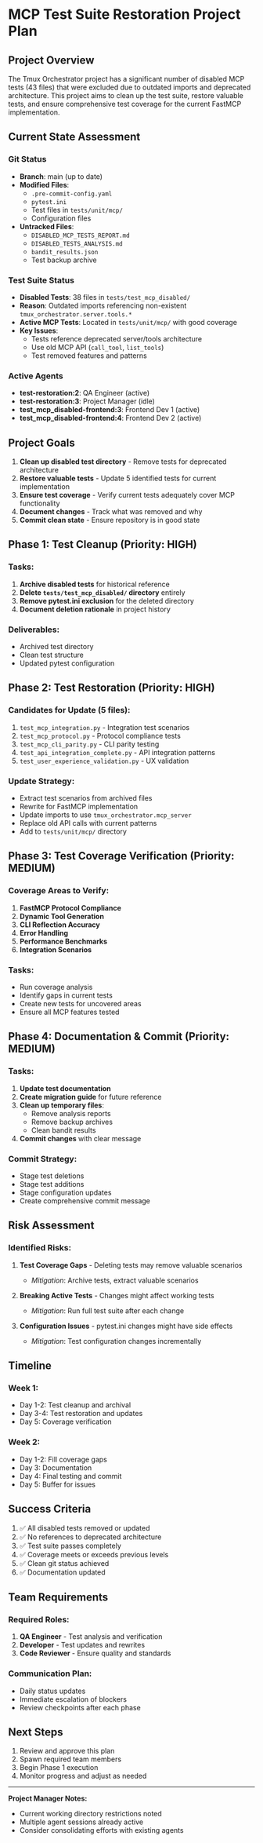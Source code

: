 # MCP Test Suite Restoration Project Plan

## Project Overview
The Tmux Orchestrator project has a significant number of disabled MCP tests (43 files) that were excluded due to outdated imports and deprecated architecture. This project aims to clean up the test suite, restore valuable tests, and ensure comprehensive test coverage for the current FastMCP implementation.

## Current State Assessment

### Git Status
- **Branch**: main (up to date)
- **Modified Files**: 
  - `.pre-commit-config.yaml`
  - `pytest.ini` 
  - Test files in `tests/unit/mcp/`
  - Configuration files
- **Untracked Files**:
  - `DISABLED_MCP_TESTS_REPORT.md`
  - `DISABLED_TESTS_ANALYSIS.md`
  - `bandit_results.json`
  - Test backup archive

### Test Suite Status
- **Disabled Tests**: 38 files in `tests/test_mcp_disabled/`
- **Reason**: Outdated imports referencing non-existent `tmux_orchestrator.server.tools.*`
- **Active MCP Tests**: Located in `tests/unit/mcp/` with good coverage
- **Key Issues**:
  - Tests reference deprecated server/tools architecture
  - Use old MCP API (`call_tool`, `list_tools`)
  - Test removed features and patterns

### Active Agents
- **test-restoration:2**: QA Engineer (active)
- **test-restoration:3**: Project Manager (idle)
- **test_mcp_disabled-frontend:3**: Frontend Dev 1 (active)
- **test_mcp_disabled-frontend:4**: Frontend Dev 2 (active)

## Project Goals

1. **Clean up disabled test directory** - Remove tests for deprecated architecture
2. **Restore valuable tests** - Update 5 identified tests for current implementation
3. **Ensure test coverage** - Verify current tests adequately cover MCP functionality
4. **Document changes** - Track what was removed and why
5. **Commit clean state** - Ensure repository is in good state

## Phase 1: Test Cleanup (Priority: HIGH)

### Tasks:
1. **Archive disabled tests** for historical reference
2. **Delete `tests/test_mcp_disabled/` directory** entirely
3. **Remove pytest.ini exclusion** for the deleted directory
4. **Document deletion rationale** in project history

### Deliverables:
- Archived test directory
- Clean test structure
- Updated pytest configuration

## Phase 2: Test Restoration (Priority: HIGH)

### Candidates for Update (5 files):
1. `test_mcp_integration.py` - Integration test scenarios
2. `test_mcp_protocol.py` - Protocol compliance tests
3. `test_mcp_cli_parity.py` - CLI parity testing
4. `test_api_integration_complete.py` - API integration patterns
5. `test_user_experience_validation.py` - UX validation

### Update Strategy:
- Extract test scenarios from archived files
- Rewrite for FastMCP implementation
- Update imports to use `tmux_orchestrator.mcp_server`
- Replace old API calls with current patterns
- Add to `tests/unit/mcp/` directory

## Phase 3: Test Coverage Verification (Priority: MEDIUM)

### Coverage Areas to Verify:
1. **FastMCP Protocol Compliance**
2. **Dynamic Tool Generation**
3. **CLI Reflection Accuracy**
4. **Error Handling**
5. **Performance Benchmarks**
6. **Integration Scenarios**

### Tasks:
- Run coverage analysis
- Identify gaps in current tests
- Create new tests for uncovered areas
- Ensure all MCP features tested

## Phase 4: Documentation & Commit (Priority: MEDIUM)

### Tasks:
1. **Update test documentation**
2. **Create migration guide** for future reference
3. **Clean up temporary files**:
   - Remove analysis reports
   - Remove backup archives
   - Clean bandit results
4. **Commit changes** with clear message

### Commit Strategy:
- Stage test deletions
- Stage test additions
- Stage configuration updates
- Create comprehensive commit message

## Risk Assessment

### Identified Risks:
1. **Test Coverage Gaps** - Deleting tests may remove valuable scenarios
   - *Mitigation*: Archive tests, extract valuable scenarios
   
2. **Breaking Active Tests** - Changes might affect working tests
   - *Mitigation*: Run full test suite after each change
   
3. **Configuration Issues** - pytest.ini changes might have side effects
   - *Mitigation*: Test configuration changes incrementally

## Timeline

### Week 1:
- Day 1-2: Test cleanup and archival
- Day 3-4: Test restoration and updates
- Day 5: Coverage verification

### Week 2:
- Day 1-2: Fill coverage gaps
- Day 3: Documentation
- Day 4: Final testing and commit
- Day 5: Buffer for issues

## Success Criteria

1. ✅ All disabled tests removed or updated
2. ✅ No references to deprecated architecture
3. ✅ Test suite passes completely
4. ✅ Coverage meets or exceeds previous levels
5. ✅ Clean git status achieved
6. ✅ Documentation updated

## Team Requirements

### Required Roles:
1. **QA Engineer** - Test analysis and verification
2. **Developer** - Test updates and rewrites
3. **Code Reviewer** - Ensure quality and standards

### Communication Plan:
- Daily status updates
- Immediate escalation of blockers
- Review checkpoints after each phase

## Next Steps

1. Review and approve this plan
2. Spawn required team members
3. Begin Phase 1 execution
4. Monitor progress and adjust as needed

---

**Project Manager Notes:**
- Current working directory restrictions noted
- Multiple agent sessions already active
- Consider consolidating efforts with existing agents